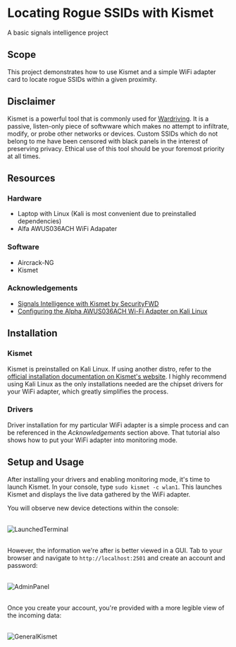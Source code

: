 # Locating Rogue SSIDs with Kismet
A basic signals intelligence project

## Scope
This project demonstrates how to use Kismet and a simple WiFi adapter card to locate rogue SSIDs within a given proximity.

## Disclaimer
Kismet is a powerful tool that is commonly used for [Wardriving](https://en.wikipedia.org/wiki/Wardriving). It is a passive, listen-only piece of softwware which makes no attempt to infiltrate, modify, or probe other networks or devices. Custom SSIDs which do not belong to me have been censored with black panels in the interest of preserving privacy. Ethical use of this tool should be your foremost priority at all times.

## Resources
### Hardware
* Laptop with Linux (Kali is most convenient due to preinstalled dependencies)
* Alfa AWUS036ACH WiFi Adapater

### Software
* Aircrack-NG
* Kismet

### Acknowledgements
* [Signals Intelligence with Kismet by SecurityFWD](https://www.youtube.com/watch?v=Qs9xPmUqzHI)
* [Configuring the Alpha AWUS036ACH Wi-Fi Adapter on Kali Linux](https://hackernoon.com/configuring-the-alpha-awus036ach-wi-fi-adapter-on-kali-linux)

## Installation

### Kismet

Kismet is preinstalled on Kali Linux. If using another distro, refer to the [official installation documentation on Kismet's website](https://www.kismetwireless.net/docs/readme/installing/linux/).
I highly recommend using Kali Linux as the only installations needed are the chipset drivers for your WiFi adapter, which greatly simplifies the process.

### Drivers

Driver installation for my particular WiFi adapter is a simple process and can be referenced in the _Acknowledgements_ section above. That tutorial also shows how to put your WiFi adapter into monitoring mode.

## Setup and Usage

After installing your drivers and enabling monitoring mode, it's time to launch Kismet. In your console, type `sudo kismet -c wlan1`. This launches Kismet and displays the live data gathered by the WiFi adapter.

You will observe new device detections within the console:

<br>![LaunchedTerminal](https://github.com/user-attachments/assets/c470fffd-3b04-444e-a4e5-439a972a4589)


<br>However, the information we're after is better viewed in a GUI. Tab to your browser and navigate to `http://localhost:2501` and create an account and password:

<br>![AdminPanel](https://github.com/user-attachments/assets/6a3464e7-f6b0-4678-a87d-67496ca9c327)

<br>Once you create your account, you're provided with a more legible view of the incoming data:

<br>![GeneralKismet](https://github.com/user-attachments/assets/72b2374f-5967-4b29-b93d-6baf1e7cf7dd)

